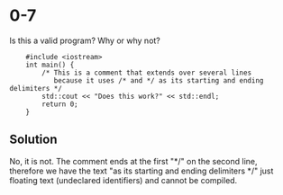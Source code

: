 # 0-7
Is this a valid program? Why or why not?
```
    #include <iostream>
    int main() {
        /* This is a comment that extends over several lines
           because it uses /* and */ as its starting and ending delimiters */
        std::cout << "Does this work?" << std::endl;
        return 0;
    }
```

## Solution
No, it is not. The comment ends at the first "*/" on the second line, therefore we have the text "as its starting and ending delimiters */" just floating text (undeclared identifiers) and cannot be compiled.